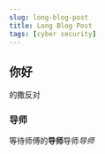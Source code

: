 ```yaml
---
slug: long-blog-post
title: Long Blog Post
tags: [cyber security]
---
```


## 你好

的撒反对

### 导师

等待师傅的**导师**导师*导师*